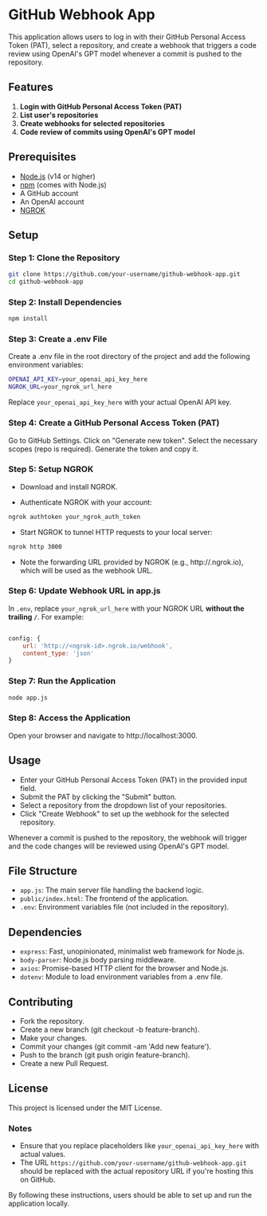 # GitHub Webhook App

This application allows users to log in with their GitHub Personal Access Token (PAT), select a repository, and create a webhook that triggers a code review using OpenAI's GPT model whenever a commit is pushed to the repository.

## Features

1. **Login with GitHub Personal Access Token (PAT)**
2. **List user's repositories**
3. **Create webhooks for selected repositories**
4. **Code review of commits using OpenAI's GPT model**

## Prerequisites

- [Node.js](https://nodejs.org/) (v14 or higher)
- [npm](https://www.npmjs.com/) (comes with Node.js)
- A GitHub account
- An OpenAI account
- [NGROK](https://ngrok.com/)

## Setup

### Step 1: Clone the Repository

```sh
git clone https://github.com/your-username/github-webhook-app.git
cd github-webhook-app
```

### Step 2: Install Dependencies

```sh
npm install
```

### Step 3: Create a .env File

Create a .env file in the root directory of the project and add the following environment variables:

```sh
OPENAI_API_KEY=your_openai_api_key_here
NGROK_URL=your_ngrok_url_here
```

Replace `your_openai_api_key_here` with your actual OpenAI API key.

### Step 4: Create a GitHub Personal Access Token (PAT)

Go to GitHub Settings.
Click on "Generate new token".
Select the necessary scopes (repo is required).
Generate the token and copy it.

### Step 5: Setup NGROK

- Download and install NGROK.

- Authenticate NGROK with your account:

```sh
ngrok authtoken your_ngrok_auth_token
```

- Start NGROK to tunnel HTTP requests to your local server:

```sh
ngrok http 3000
```

- Note the forwarding URL provided by NGROK (e.g., http://<ngrok-id>.ngrok.io), which will be used as the webhook URL.

### Step 6: Update Webhook URL in app.js

In `.env`, replace `your_ngrok_url_here` with your NGROK URL **without the trailing `/`**. For example:

```javascript

config: {
    url: 'http://<ngrok-id>.ngrok.io/webhook',
    content_type: 'json'
}
```

### Step 7: Run the Application

```sh
node app.js
```

### Step 8: Access the Application

Open your browser and navigate to http://localhost:3000.

## Usage

- Enter your GitHub Personal Access Token (PAT) in the provided input field.
- Submit the PAT by clicking the "Submit" button.
- Select a repository from the dropdown list of your repositories.
- Click "Create Webhook" to set up the webhook for the selected repository.

Whenever a commit is pushed to the repository, the webhook will trigger and the code changes will be reviewed using OpenAI's GPT model.

## File Structure

- `app.js`: The main server file handling the backend logic.
- `public/index.html`: The frontend of the application.
- `.env`: Environment variables file (not included in the repository).

## Dependencies

- `express`: Fast, unopinionated, minimalist web framework for Node.js.
- `body-parser`: Node.js body parsing middleware.
- `axios`: Promise-based HTTP client for the browser and Node.js.
- `dotenv`: Module to load environment variables from a .env file.

## Contributing

- Fork the repository.
- Create a new branch (git checkout -b feature-branch).
- Make your changes.
- Commit your changes (git commit -am 'Add new feature').
- Push to the branch (git push origin feature-branch).
- Create a new Pull Request.

## License

This project is licensed under the MIT License.

### Notes

- Ensure that you replace placeholders like `your_openai_api_key_here` with actual values.
- The URL `https://github.com/your-username/github-webhook-app.git` should be replaced with the actual repository URL if you're hosting this on GitHub.

By following these instructions, users should be able to set up and run the application locally.
